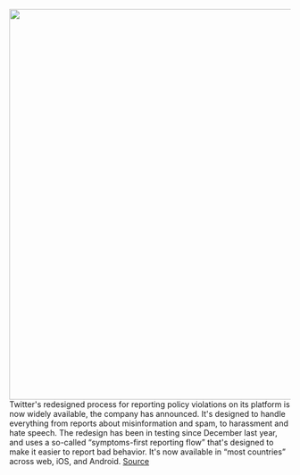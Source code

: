 <img src='https://cdn.vox-cdn.com/thumbor/KF-H6DfbWIIC4nt_zdLgL4Oz0tw=/0x0:3005x2002/1200x800/filters:focal(1263x761:1743x1241)/cdn.vox-cdn.com/uploads/chorus_image/image/70962587/CB_25405_Reporting_HC_Final20220603_ENG01.0.jpg' width='700px' /><br/>
Twitter's redesigned process for reporting policy violations on its platform is now widely available, the company has announced. It's designed to handle everything from reports about misinformation and spam, to harassment and hate speech. The redesign has been in testing since December last year, and uses a so-called “symptoms-first reporting flow” that's designed to make it easier to report bad behavior. It's now available in “most countries” across web, iOS, and Android.
<a href='https://www.theverge.com/2022/6/10/23162337/twitter-reporting-process-rolling-out-globally-ios-android-web-unhealthy-unwanted-tweets'> Source <a/>